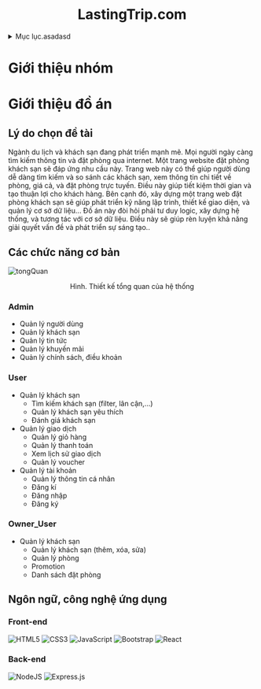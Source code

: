 ﻿<a name="readme-top"></a>
<h1 align="center"><strong>LastingTrip.com</strong></h1>

<!-- TABLE OF CONTENTS -->
<details>
  <summary>Mục lục.asadasd</summary>
  <ol>
    <li>
      <a href="#giới-thiệu-nhóm">Giới thiệu nhóm</a>
    </li>
    <li>
      <a href="#giới-thiệu-đồ-án">Giới thiệu đồ án</a>
      <ul>
        <li><a href="#lý-do-chọn-đề-tài">Lý do chọn đề tài</a></li>
        <li><a href="#các-chức-năng-cơ-bản">Các chức năng cơ bản</a></li>
        <ul>
          <li><a href="#admin">Admin</a></li>
          <li><a href="#user">User</a></li>
          <li><a href="#owner_user">Owner_User</a></li>
        </ul>
        <li><a href="#ngôn-ngữ-công-nghệ-ứng-dụng">Ngôn ngữ, công nghệ ứng dụng ok</a></li>
      </ul>
    </li>
  </ol>
</details>



<!-- Giới thiệu đồ án -->
# Giới thiệu nhóm

# Giới thiệu đồ án
## Lý do chọn đề tài
Ngành du lịch và khách sạn đang phát triển mạnh mẽ. Mọi người ngày càng tìm kiếm thông tin và đặt phòng qua internet. Một trang website đặt phòng khách sạn sẽ đáp ứng nhu cầu này. Trang web này có thể giúp người dùng dễ dàng tìm kiếm và so sánh các khách sạn, xem thông tin chi tiết về phòng, giá cả, và đặt phòng trực tuyến. Điều này giúp tiết kiệm thời gian và tạo thuận lợi cho khách hàng.
Bên cạnh đó, xây dựng một trang web đặt phòng khách sạn sẽ giúp phát triển kỹ năng lập trình, thiết kế giao diện, và quản lý cơ sở dữ liệu... Đồ án này đòi hỏi phải tư duy logic, xây dựng hệ thống, và tương tác với cơ sở dữ liệu. Điều này sẽ giúp rèn luyện khả năng giải quyết vấn đề và phát triển sự sáng tạo..

## Các chức năng cơ bản
![tongQuan](https://github.com/Thaopieh/Crying-/assets/136552635/e27332ec-05a8-4772-9c3b-06cb47259a24)
<p align="center">Hình. Thiết kế tổng quan của hệ thống</p>

### Admin
* Quản lý người dùng
* Quản lý khách sạn
* Quản lý tin tức
* Quản lý khuyến mãi
* Quản lý chính sách, điều khoản

### User
* Quản lý khách sạn
    * Tìm kiếm khách sạn (filter, lân cận,...)
    * Quản lý khách sạn yêu thích
    * Đánh giá khách sạn
* Quản lý giao dịch
    * Quản lý giỏ hàng
    * Quản lý thanh toán
    * Xem lịch sử giao dịch
    * Quản lý voucher
* Quản lý tài khoản
    * Quản lý thông tin cá nhân
    * Đăng kí
    * Đăng nhập
    * Đăng ký

### Owner_User
* Quản lý khách sạn
    * Quản lý khách sạn (thêm, xóa, sửa)
    * Quản lý phòng
    * Promotion
    * Danh sách đặt phòng

## Ngôn ngữ, công nghệ ứng dụng
### Front-end
![HTML5](https://img.shields.io/badge/html5-%23E34F26.svg?style=for-the-badge&logo=html5&logoColor=white)
![CSS3](https://img.shields.io/badge/css3-%231572B6.svg?style=for-the-badge&logo=css3&logoColor=white)
![JavaScript](https://img.shields.io/badge/javascript-%23323330.svg?style=for-the-badge&logo=javascript&logoColor=%23F7DF1E)
![Bootstrap](https://img.shields.io/badge/bootstrap-%238511FA.svg?style=for-the-badge&logo=bootstrap&logoColor=white)
![React](https://img.shields.io/badge/react-%2320232a.svg?style=for-the-badge&logo=react&logoColor=%2361DAFB)

### Back-end
![NodeJS](https://img.shields.io/badge/node.js-6DA55F?style=for-the-badge&logo=node.js&logoColor=white)
![Express.js](https://img.shields.io/badge/express.js-%23404d59.svg?style=for-the-badge&logo=express&logoColor=%2361DAFB)

